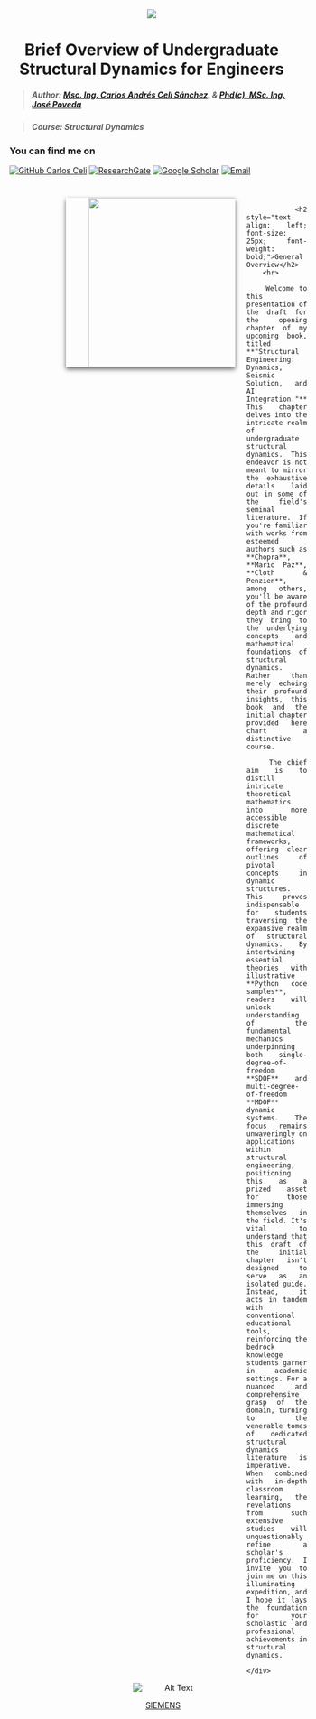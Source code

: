 <div align="center">
    <img src="https://github.com/Normando1945/Normando1945.github.io/assets/62081230/1ac0bf1d-67cd-43f6-87b0-141417a606db">
    <h1>Brief Overview of Undergraduate Structural Dynamics for Engineers</h1>
</div>



>##### Author:                 [Msc. Ing. Carlos Andrés Celi Sánchez](https://www.researchgate.net/profile/Carlos-Celi). & [Phd(c). MSc. Ing. José Poveda](https://www.torrefuerte.com)

>##### Course:                 Structural Dynamics


### **You can find me on**
[![GitHub Carlos Celi](https://img.shields.io/github/followers/Normando1945?label=follow&style=social)](https://github.com/Normando1945)
[![ResearchGate](https://img.shields.io/badge/-ResearchGate-00CCBB?style=social&logo=researchgate)](https://www.researchgate.net/profile/Carlos-Celi)
[![Google Scholar](https://img.shields.io/badge/-Google%20Scholar-4285F4?style=social&logo=google)](https://scholar.google.com.ec/citations?hl=es&user=yR4Gz7kAAAAJ)
<a href="Carlos Celi:normando1945@gmail.com"><img alt="Email" src="https://img.shields.io/badge/Email-normando1945@gmail.com-blue?style=flat&logo=gmail"></a>


<div style="margin-left:100px; margin-right:100px; margin-top:40px; text-indent:40px;" align="justify">

<div style="display: flex; align-items: flex-start;">
    <img src="https://github.com/Normando1945/Normando1945.github.io/assets/62081230/c5595380-f71b-419f-b5ab-772fb749e1ce" width="300" style="box-shadow: 0px 4px 8px rgba(0, 0, 0, 0.6); margin-right: 20px;">
    <div style="text-align: justify; flex-grow: 1;">

        <h2 style="text-align: left; font-size: 25px; font-weight: bold;">General Overview</h2>
        <hr>

        Welcome to this presentation of the draft for the opening chapter of my upcoming book, titled **"Structural Engineering: Dynamics, Seismic Solution, and AI Integration."** This chapter delves into the intricate realm of undergraduate structural dynamics. This endeavor is not meant to mirror the exhaustive details laid out in some of the field's seminal literature. If you're familiar with works from esteemed authors such as **Chopra**, **Mario Paz**, **Cloth & Penzien**, among others, you'll be aware of the profound depth and rigor they bring to the underlying concepts and mathematical foundations of structural dynamics. Rather than merely echoing their profound insights, this book and the initial chapter provided here chart a distinctive course.

        The chief aim is to distill intricate theoretical mathematics into more accessible discrete mathematical frameworks, offering clear outlines of pivotal concepts in dynamic structures. This proves indispensable for students traversing the expansive realm of structural dynamics. By intertwining essential theories with illustrative **Python code samples**, readers will unlock understanding of the fundamental mechanics underpinning both single-degree-of-freedom **SDOF** and multi-degree-of-freedom **MDOF** dynamic systems. The focus remains unwaveringly on applications within structural engineering, positioning this as a prized asset for those immersing themselves in the field. It's vital to understand that this draft of the initial chapter isn't designed to serve as an isolated guide. Instead, it acts in tandem with conventional educational tools, reinforcing the bedrock knowledge students garner in academic settings. For a nuanced and comprehensive grasp of the domain, turning to the venerable tomes of dedicated structural dynamics literature is imperative. When combined with in-depth classroom learning, the revelations from such extensive studies will unquestionably refine a scholar's proficiency. I invite you to join me on this illuminating expedition, and I hope it lays the foundation for your scholastic and professional achievements in structural dynamics.

    </div>
</div>
</div>






<div align="center">
    <img src= "https://blogs.sw.siemens.com/wp-content/uploads/sites/6/2022/07/gif-of-frequency-analysis.gif" alt="Alt Text" alt="SIEMENS"/ >
    <p><a href="https://blogs.sw.siemens.com/simcenter/shock-response-designing-for-the-full-spectrum/">SIEMENS</a></p>
</div>

